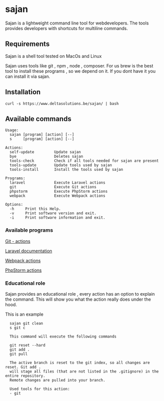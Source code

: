 # sajan

Sajan is a lightweight command line tool for webdevelopers.  The tools provides developers with shortcuts for multiline
commands.  

## Requirements

Sajan is a shell tool tested on MacOs and Linux

Sajan uses tools like git , npm , node , composer. 
For us brew is the best tool to install these programs , so we depend on it. If you dont have it you can install it via sajan.

## Installation

````shell
curl -s https://www.deltasolutions.be/sajan/ | bash
````

## Available commands

````shell
Usage:
  sajan [program] [action] [--]
  s     [program] [action] [--]

Actions:
  self-update         Update sajan
  bye                 Deletes sajan
  tools-check         Check if all tools needed for sajan are present
  tools-update        Update tools used by sajan
  tools-install       Install the tools used by sajan

Programs:
  laravel             Execute Laravel actions
  git                 Execute Git actions
  phpstorm            Execute PhpStorm actions
  webpack             Execute Webpack actions

Options:
  -h     Print this Help.
  -v     Print software version and exit.
  -i     Print software information and exit.

````


### Available programs 

[Git - actions](docs/git.md)

[Laravel documentation](docs/laravel.md)

[Webpack actions](docs/webpack.md)

[PhpStorm actions](docs/phpstorm.md)

### Educational role

Sajan provides an educational role , every action has an option to explain the command.
This will show you what the action really does under the hood.

This is an example

````shell
  sajan git clean
  s git c

  This command will execute the following commands

  git reset --hard
  git add .
  git pull

  The active branch is reset to the git index, so all changes are reset. Git add .
  will stage all files (that are not listed in the .gitignore) in the entire repository.
  Remote changes are pulled into your branch.

  Used tools for this action:
  - git
````
